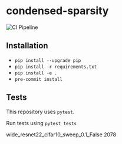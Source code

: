 # condensed-sparsity
![CI Pipeline](https://github.com/calgaryml/condensed-sparsity/actions/workflows/ci.yaml/badge.svg)


## Installation
- `pip install --upgrade pip`
- `pip install -r requirements.txt`
- `pip install -e .`
- `pre-commit install`

## Tests
This repository uses `pytest`.

Run tests using `pytest tests`


wide_resnet22_cifar10_sweep_0.1_False 2078